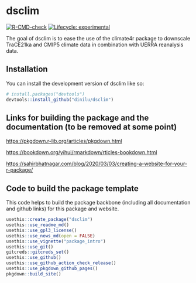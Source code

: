
# dsclim

<!-- badges: start -->
[![R-CMD-check](https://github.com/dinilu/dsclim/workflows/R-CMD-check/badge.svg)](https://github.com/dinilu/dsclim/actions)
[![Lifecycle: experimental](https://img.shields.io/badge/lifecycle-experimental-orange.svg)](https://lifecycle.r-lib.org/articles/stages.html#experimental)
<!-- badges: end -->

The goal of dsclim is to ease the use of the climate4r package to downscale TraCE21ka and CMIP5 climate data in combination with UERRA reanalysis data.

## Installation

You can install the development version of dsclim like so:

``` r
# install.packages("devtools")
devtools::install_github("dinilu/dsclim")
```
## Links for building the package and the documentation (to be removed at some point)

https://pkgdown.r-lib.org/articles/pkgdown.html

https://bookdown.org/yihui/rmarkdown/rticles-bookdown.html

https://sahirbhatnagar.com/blog/2020/03/03/creating-a-website-for-your-r-package/

## Code to build the package template

This code helps to build the package backbone (including all documentation and github links) for this package and website.

```r
usethis::create_package("dsclim")
usethis::use_readme_md()
usethis::use_gpl3_license()
usethis::use_news_md(open = FALSE)
usethis::use_vignette("package_intro")
usethis::use_git()
gitcreds::gitcreds_set()
usethis::use_github()
usethis::use_github_action_check_release()
usethis::use_pkgdown_github_pages()
pkgdown::build_site()
```

